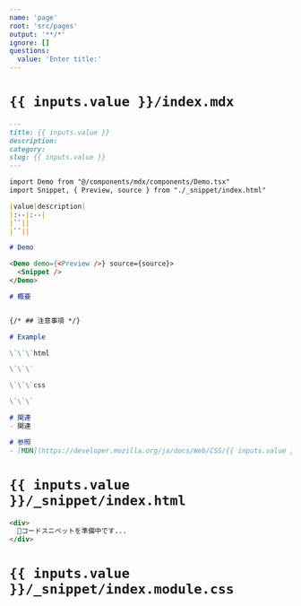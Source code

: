```yaml
---
name: 'page'
root: 'src/pages'
output: '**/*'
ignore: []
questions:
  value: 'Enter title:'
---
```


# `{{ inputs.value }}/index.mdx`


```markdown
---
title: {{ inputs.value }}
description:
category:
slug: {{ inputs.value }}
---

import Demo from "@/components/mdx/components/Demo.tsx"
import Snippet, { Preview, source } from "./_snippet/index.html"

|value|description|
|:--|:--|
|``||
|``||

# Demo

<Demo demo={<Preview />} source={source}>
  <Snippet />
</Demo>

# 概要


{/* ## 注意事項 */}

# Example

\`\`\`html

\`\`\`

\`\`\`css

\`\`\`

# 関連
- 関連

# 参照
- [MDN](https://developer.mozilla.org/ja/docs/Web/CSS/{{ inputs.value }})
```

# `{{ inputs.value }}/_snippet/index.html`
```html
<div>
  🚧コードスニペットを準備中です...
</div>
```

# `{{ inputs.value }}/_snippet/index.module.css`
```css
```